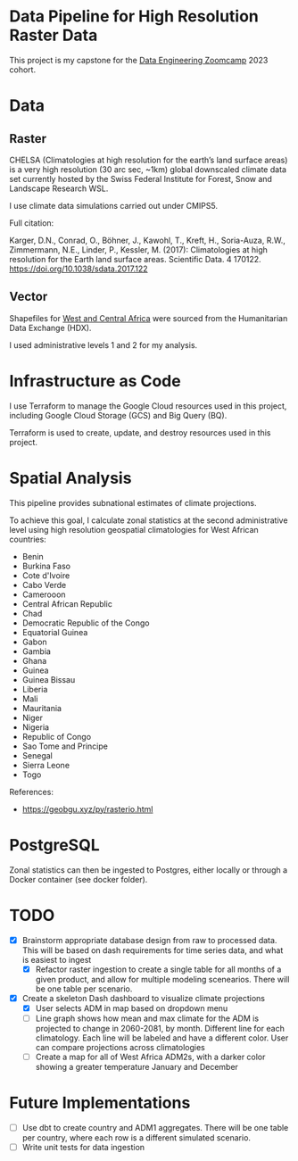 # Data Pipeline for High Resolution Raster Data

This project is my capstone for the [Data Engineering Zoomcamp](https://github.com/DataTalksClub/data-engineering-zoomcamp) 2023 cohort.

# Data

## Raster

CHELSA (Climatologies at high resolution for the earth’s land surface areas) is a very high resolution (30 arc sec, ~1km) global downscaled climate data set currently hosted by the Swiss Federal Institute for Forest, Snow and Landscape Research WSL.

I use climate data simulations carried out under CMIPS5.

Full citation:

 Karger, D.N., Conrad, O., Böhner, J., Kawohl, T., Kreft, H., Soria-Auza, R.W., Zimmermann, N.E., Linder, P., Kessler, M. (2017): Climatologies at high resolution for the Earth land surface areas. Scientific Data. 4 170122. https://doi.org/10.1038/sdata.2017.122

 ## Vector

Shapefiles for [West and Central Africa](https://data.humdata.org/dataset/west-and-central-africa-administrative-boundaries-levels) were sourced from the Humanitarian Data Exchange (HDX).

I used administrative levels 1 and 2 for my analysis.

# Infrastructure as Code

I use Terraform to manage the Google Cloud resources used in this project, including Google Cloud Storage (GCS) and Big Query (BQ).

Terraform is used to create, update, and destroy resources used in this project.

# Spatial Analysis

This pipeline provides subnational estimates of climate projections. 

To achieve this goal, I calculate zonal statistics at the second administrative level using high resolution geospatial climatologies for West African countries:
* Benin
* Burkina Faso
* Cote d'Ivoire
* Cabo Verde
* Camerooon
* Central African Republic
* Chad
* Democratic Republic of the Congo
* Equatorial Guinea
* Gabon
* Gambia
* Ghana
* Guinea
* Guinea Bissau
* Liberia
* Mali
* Mauritania
* Niger
* Nigeria
* Republic of Congo
* Sao Tome and Principe
* Senegal
* Sierra Leone
* Togo

References: 
* https://geobgu.xyz/py/rasterio.html

# PostgreSQL

Zonal statistics can then be ingested to Postgres, either locally or through a Docker container (see docker folder).

# TODO

- [X] Brainstorm appropriate database design from raw to processed data. This will be based on dash requirements for time series data, and what is easiest to ingest
  - [X] Refactor raster ingestion to create a single table for all months of a given product, and allow for multiple modeling scenearios. There will be one table per scenario.
- [X] Create a skeleton Dash dashboard to visualize climate projections
  - [X] User selects ADM in map based on dropdown menu
  - [ ] Line graph shows how mean and max climate for the ADM is projected to change in 2060-2081, by month. Different line for each climatology. Each line will be labeled and have a different color. User can compare projections across climatologies
  - [ ] Create a map for all of West Africa ADM2s, with a darker color showing a greater temperature January and December

# Future Implementations
- [ ] Use dbt to create country and ADM1 aggregates. There will be one table per country, where each row is a different simulated scenario.
- [ ] Write unit tests for data ingestion
